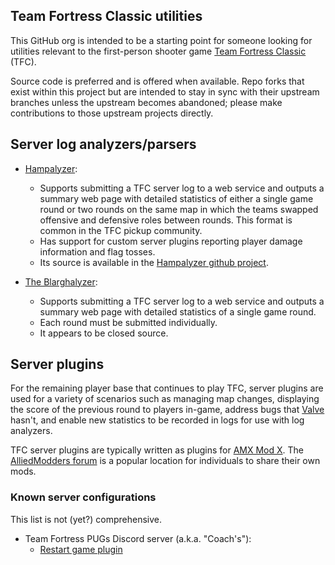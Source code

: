 ## Team Fortress Classic utilities
This GitHub org is intended to be a starting point for someone looking for utilities relevant to the first-person shooter game [Team Fortress Classic](https://store.steampowered.com/app/20/Team_Fortress_Classic/) (TFC).

Source code is preferred and is offered when available. Repo forks that exist within this project but are intended to stay in sync with their upstream branches unless the upstream becomes abandoned; please make contributions to those upstream projects directly.

## Server log analyzers/parsers
* [Hampalyzer](http://app.hampalyzer.com/):
  * Supports submitting a TFC server log to a web service and outputs a summary web page with detailed statistics of either a single game round or two rounds on the same map in which the teams swapped offensive and defensive roles between rounds. This format is common in the TFC pickup community.
  * Has support for custom server plugins reporting player damage information and flag tosses.
  * Its source is available in the [Hampalyzer github project](https://github.com/bananahampster/hampalyzer).

* [The Blarghalyzer](https://blarghalyzer.com/):
  * Supports submitting a TFC server log to a web service and outputs a summary web page with detailed statistics of a single game round.
  * Each round must be submitted individually.
  * It appears to be closed source.

## Server plugins
For the remaining player base that continues to play TFC, server plugins are used for a variety of scenarios such as managing map changes, displaying the score of the previous round to players in-game, address bugs that [Valve](https://www.valvesoftware.com/) hasn't, and enable new statistics to be recorded in logs for use with log analyzers.

TFC server plugins are typically written as plugins for [AMX Mod X](https://github.com/alliedmodders/amxmodx). The [AlliedModders forum](https://forums.alliedmods.net/forumdisplay.php?f=8) is a popular location for individuals to share their own mods.

### Known server configurations
This list is not (yet?) comprehensive.

* Team Fortress PUGs Discord server (a.k.a. "Coach's"):
  * [Restart game plugin](https://github.com/tfc-utils/amx-plugins/tree/main/restartgame)
